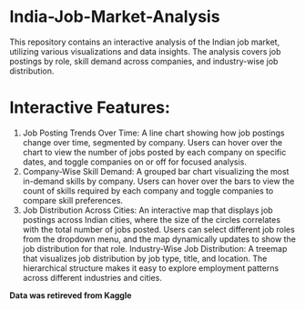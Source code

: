 # India-Job-Market-Analysis

This repository contains an interactive analysis of the Indian job market, utilizing various visualizations and data insights. The analysis covers job postings by role, skill demand across companies, and industry-wise job distribution.

# Interactive Features:
1. Job Posting Trends Over Time: A line chart showing how job postings change over time, segmented by company. Users can hover over the chart to view the number of jobs posted by each company on specific dates, and toggle companies on or off for focused analysis.
2. Company-Wise Skill Demand: A grouped bar chart visualizing the most in-demand skills by company. Users can hover over the bars to view the count of skills required by each company and toggle companies to compare skill preferences.
3. Job Distribution Across Cities: An interactive map that displays job postings across Indian cities, where the size of the circles correlates with the total number of jobs posted. Users can select different job roles from the dropdown menu, and the map dynamically updates to show the job distribution for that role.
Industry-Wise Job Distribution: A treemap that visualizes job distribution by job type, title, and location. The hierarchical structure makes it easy to explore employment patterns across different industries and cities.


**Data was retireved from Kaggle**
